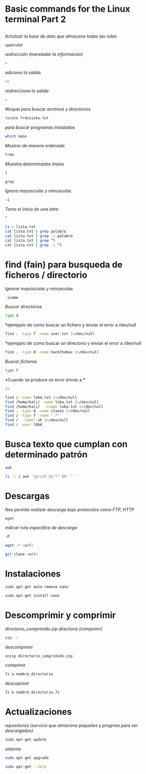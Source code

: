 # Basic commands for the Linux terminal Part 2

##



*Actulizar la base de dato que almacena todas las rutas*

````bash
updatebd
````

*redirección (transladar la información)*
````bash
>
````
*adicione la salida*
````bash
>>
````
*redirecciona la salida*
````bash
<
````

#loquei
*para buscar archivos y directorios*

````bash
locate fr4nzisko.txt 
````
*para buscar programas instalados*

````bash
which nano
````

*Mostrar de manera ordenada*

````bash
tree
````

*Muestra determinadas lineas*
````bash
|
````
````bash
grep 
````
*Ignora mayusculas y minusculas*
````bash
-i
````
*Toma el inicio de una letra*
````bash
^
````
````bash
ls > lista.txt 
cat lista.txt | grep palabra
cat lista.txt | grep -i palabra 
cat lista.txt | grep ^l
cat lista.txt | grep -i ^l
````


# find (fain) para busqueda de ficheros / directorio

*Ignorar mayúsculas y minúsculas*
````bash
-iname
````
*Buscar directorios*
````bash
type d
````

*ejempplo de como buscar un fichero y enviar el error a /dev/null
````bash
find . -type f -name user.txt 2>/dev/null
````

*ejempplo de como buscar un directorio y enviar el error a /dev/null
````bash
find . -type d -name hackthebox 2>/dev/null
````

*Buscar ficheros*
````bash
type f
````
*Cuando se produce un error enviar a *
````bash
2>
````

````bash
find / -name loba.txt 2>/dev/null
find /home/kali/ -name loba.txt 2>/dev/null
find /home/kali/  -iname loba.txt 2>/dev/null 
find . -type d -name clases 2>/dev/null 
find / -type f -name ".*"
find /  -name*.sh 2>/dev/null 
find / -user l0b4
````


# Busca texto que cumplan con determinado patrón
````bash
awk
````

````bash
ls -l | awk '{print $1"*" $9````'
````



# Descargas 

*Nos permite realizar descarga bajo protocolos como FTP, HTTP*
````bash
wget
````

*indicar ruta especifica de descarga*
````bash
-P
````

````bash
wget -P <url>
````

````bash
git clone <url>
````

# Instalaciones
````bash
sudo apt-get auto-remove nano
````

````bash
sudo apt-get install nano
````




# Descomprimir y comprimir 

*directorio_comprimido.zip directorio (comprimir)*
````bash
zip -r
````

*descomprimir*
````bash
unzip directorio_comprimido.zip 
````

*comprimir*
````bash
7z a nombre_directorio 
````

*descoprimir*
````bash
7z e nombre_directorio.7z 
````


# Actualizaciones

*repositorios (servicio que almacena paquetes y progrma para ser descargados)*
````bash
sudo apt-get update
````

*sistema*
````bash
sudo apt-get upgrade 
````

````bash
sudo apt-get --help
````
